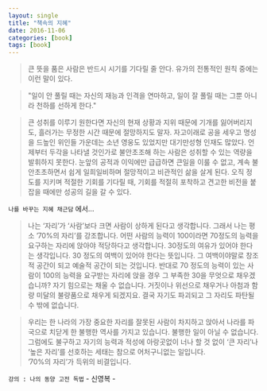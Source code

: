 ```yaml
---
layout: single
title: "책속의 지혜"
date: 2016-11-06
categories: [book]
tags: [book]
---
```


> 큰 뜻을 품은 사람은 반드시 시기를 기다릴 줄 안다.
> 유가의 전통적인 원칙 중에는 이런 말이 있다.

> "일이 안 풀릴 때는 자신의 재능과 인격을 연마하고, 일이 잘 풀릴 때는 그뿐 아니라 천하를 선하게 한다."

> 큰 성취를 이루기 원한다면 자신의 현재 상황과 지위 때문에 기개를 잃어버리지도, 흘러가는 무정한 시간 때문에 절망하지도 말자.
> 자고이래로 공을 세우고 명성을 드높인 위인들 가운데는 소년 영웅도 있었지만 대기만성형 인재도 많았다.
> 언제부터 두각을 나타낼 것인가로 불안초조해 하는 사람은 성취할 수 있는 역량을 발휘하지 못한다.
> 눈앞의 공적과 이익에만 급급하면 큰일을 이룰 수 없고, 계속 불안초초하면서 쉽게 일희일비하며 절망적이고 비관적인 삶을 살게 된다.
> 오직 정도를 지키며 적절한 기회를 기다릴 때, 기회를 적절히 포착하고 견고한 비전을 붙잡을 때에만 성공의 길을 갈 수 있다.

`나를 바꾸는 지혜 채근담` 에서...

> 나는 ‘자리’가 ‘사람’보다 크면 사람이 상하게 된다고 생각합니다.
> 그래서 나는 평소 ’70%의 자리’를 강조합니다. 어떤 사람의 능력이 100이라면 70정도의 능력을 요구하는 자리에 앉아야 적당하다고 생각합니다.
> 30정도의 여유가 있어야 한다는 생각입니다. 30 정도의 여백이 있어야 한다는 뜻입니다.
> 그 여백이야말로 창조적 공간이 되고 예술적 공간이 되는 것입니다. 반대로 70 정도의 능력이 있는 사람이 100의 능력을 요구받는 자리에 앉을 경우 그 부족한 30을 무엇으로 채우겠습니까? 자기 힘으로는 채울 수 없습니다. 거짓이나 위선으로 채우거나 아첨과 함량 미달의 불량품으로 채우게 되겠지요.
> 결국 자기도 파괴되고 그 자리도 파탄될 수 밖에 없습니다.

> 우리는 한 나라의 가장 중요한 자리를 잘못된 사람이 차지하고 앉아서 나라를 파국으로 치닫게 한 불행한 역사를 가지고 있습니다.
> 불행한 일이 아닐 수 없습니다. 그럼에도 불구하고 자기의 능력과 적성에 아랑곳없이 너나 할 것 없이 ‘큰 자리’나 ‘높은 자리’를 선호하는 세태는 참으로 어처구니없는 일입니다.  
> ’70%의 자리’가 득위의 비결입니다.

`강의 : 나의 동양 고전 독법` - 신영복 -
